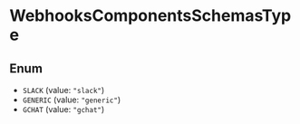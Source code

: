 # WebhooksComponentsSchemasType

## Enum

* `SLACK` (value: `"slack"`)
* `GENERIC` (value: `"generic"`)
* `GCHAT` (value: `"gchat"`)
